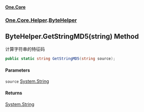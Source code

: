 #### [One.Core](index.md 'index')
### [One.Core.Helper](One_Core_Helper.md 'One.Core.Helper').[ByteHelper](One_Core_Helper_ByteHelper.md 'One.Core.Helper.ByteHelper')
## ByteHelper.GetStringMD5(string) Method
计算字符串的特征码  
```csharp
public static string GetStringMD5(string source);
```
#### Parameters
<a name='One_Core_Helper_ByteHelper_GetStringMD5(string)_source'></a>
`source` [System.String](https://docs.microsoft.com/en-us/dotnet/api/System.String 'System.String')  
  
#### Returns
[System.String](https://docs.microsoft.com/en-us/dotnet/api/System.String 'System.String')  
